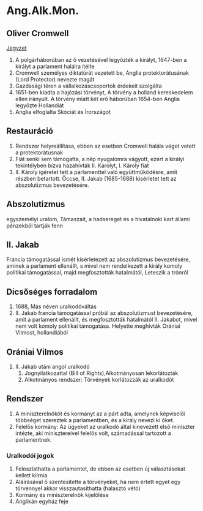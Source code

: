 # Ang.Alk.Mon.
## Oliver Cromwell
[Jegyzet](tori_angalkmon.md)
1. A polgárháborúban az ő vezetésével legyőzték a királyt, 1647-ben a királyt a parlament halálra ítélte
2. Cromwell személyes diktatúrát vezetett be, Anglia protektorátusának (Lord Protector) nevezte magát
3. Gazdasági téren a vállalkozáscsoportok érdekeit szolgálta
4. 1651-ben kiadta a hajózási törvényt, A törvény a holland kereskedelem ellen irányult. A törvény miatt két erő háborúban 1654-ben Anglia legyőzte Hollandiát
5. Anglia elfoglalta Skóciát és Írországot
## Restauráció  
1. Rendszer helyreállítása, ebben az esetben Cromwell halála véget vetett a protektorátusnak
2. Fiát senki sem támogatta, a nép nyugalomra vágyott, ezért a királyi tekintélyben bízva hazahívták II. Károlyt, I. Károly fiát
3. II. Károly ígéretet tett a parlamenttel való együttműködésre, amit részben betartott. Öccse, II. Jakab (1685-1688) kisérletet tett az abszolutizmus bevezetésére.  
## Abszolutizmus
egyszemélyi uralom, Támaszait, a hadsereget és a hivatalnoki kart állami pénzekből tartják fenn  
## II. Jakab
Francia támogatással ismét kisérletezett az abszolutizmus bevezetésére, aminek a parlament ellenállt, s mivel nem rendelkezett a király komoly politikai támogatással, majd megfosztották hatalmától, Leteszik a trónról  
## Dicsőséges forradalom
1. 1688, Más néven uralkodóváltás
2. II. Jakab francia támogatással próbál az abszolutizmust bevezetésére, amit a parlament ellenállt, és megfosztották hatalmától II. Jakabot, mivel nem volt komoly politikai támogatása. Helyette meghívták Orániai Vilmost, hollandiából  
## Orániai Vilmos
1. II. Jakab utáni angol uralkodó
   1. Jognyilatkozattal (Bill of Rights),Alkotmányosan lekorlátozták   
   2. Alkotmányos rendszer: Törvények korlátozzák az uralkodót  
## Rendszer
1. A miniszterelnököt és kormányt az a párt adta, amelynek képviselői többséget szereztek a parlamentben, és a király nevezi ki őket.    
2. Felelős kormány: Az ügyeket az uralkodó által kinevezett első miniszter intézte, aki minisztereivel felelős volt, számadással tartozott a parlamentnek.  
### Uralkodói jogok
1. Feloszlathatta a parlamentet, de ebben az esetben új választásokat kellett kiírnia.  
2. Aláírásával ő szentesítette a törvényeket, ha nem értett egyet egy törvénnyel akkor visszautasíthatta (halasztó vétó)  
3. Kormány és miniszterelnök kijelölése  
4. Anglikán egyház feje  